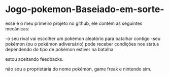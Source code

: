 # Jogo-pokemon-Baseiado-em-sorte-
esse é o meu primeiro projeto no github, ele contém as seguintes mecânicas:

-o seu rival vai escolher um pokémon aleatório para batalhar contigo
-seu pokémon (ou o pokémon adiversário) pode receber condições nos status dependendo do tipo de pokémon estiver na batalha

estou aceitando feedbacks.

não sou a proprietária do nome pokémon, game freak e nintendo sim.
